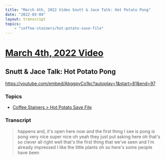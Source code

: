 ```yaml
---
title: "March 4th, 2022 Video Snutt & Jace Talk: Hot Potato Pong"
date: "2022-03-04"
layout: transcript
topics:
    - "coffee-stainers/hot-potato-save-file"
---
```

# [March 4th, 2022 Video](../2022-03-04.md)
## Snutt & Jace Talk: Hot Potato Pong
https://youtube.com/embed/AbggpyCo1kc?autoplay=1&start=81&end=97

### Topics
* [Coffee Stainers > Hot Potato Save File](../topics/coffee-stainers/hot-potato-save-file.md)

### Transcript

> happens and, it's open here now and the first thing I see is pong is pong very nice super nice oh yeah they just put asking here oh that's so clever all right well that's the first thing that we've seen and I'm already impressed I like the little plants oh so here's some people have been
